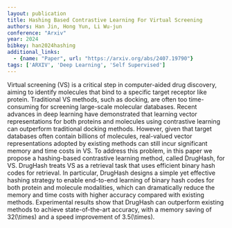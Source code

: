 ```yaml
---
layout: publication
title: Hashing Based Contrastive Learning For Virtual Screening
authors: Han Jin, Hong Yun, Li Wu-jun
conference: "Arxiv"
year: 2024
bibkey: han2024hashing
additional_links:
  - {name: "Paper", url: "https://arxiv.org/abs/2407.19790"}
tags: ['ARXIV', 'Deep Learning', 'Self Supervised']
---
```

Virtual screening (VS) is a critical step in computer-aided drug discovery, aiming to identify molecules that bind to a specific target receptor like protein. Traditional VS methods, such as docking, are often too time-consuming for screening large-scale molecular databases. Recent advances in deep learning have demonstrated that learning vector representations for both proteins and molecules using contrastive learning can outperform traditional docking methods. However, given that target databases often contain billions of molecules, real-valued vector representations adopted by existing methods can still incur significant memory and time costs in VS. To address this problem, in this paper we propose a hashing-based contrastive learning method, called DrugHash, for VS. DrugHash treats VS as a retrieval task that uses efficient binary hash codes for retrieval. In particular, DrugHash designs a simple yet effective hashing strategy to enable end-to-end learning of binary hash codes for both protein and molecule modalities, which can dramatically reduce the memory and time costs with higher accuracy compared with existing methods. Experimental results show that DrugHash can outperform existing methods to achieve state-of-the-art accuracy, with a memory saving of 32\(\times\) and a speed improvement of 3.5\(\times\).
